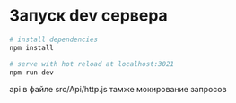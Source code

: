 # Запуск dev сервера

``` bash
# install dependencies
npm install

# serve with hot reload at localhost:3021
npm run dev
```

api в файле src/Api/http.js
тамже мокирование запросов